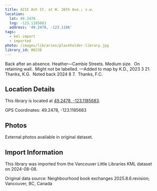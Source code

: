```yaml
---
title: 4215 Ash St. at W. 26th Ave.; s.w.
location:
  lat: 49.2478
  lng: -123.1185683
  address: '49.2478, -123.1186'
tags:
  - kml-import
  - imported
photo: /images/libraries/placeholder-library.jpg
library_id: 00238
---
```

Back after an absence.
Heather—Cambie Streets.
Medium size.  On retaining wall.  
Might not be labelled.
—Added to map by K.D., 2023 3 21. Thanks, K.G.  Noted back 2024 8 7.  Thanks, F.C.

## Location Details

This library is located at [49.2478, -123.1185683](https://www.google.com/maps?q=49.2478,-123.1185683).

GPS Coordinates: 49.2478, -123.1185683

## Photos

External photos available in original dataset.

## Import Information

This library was imported from the Vancouver Little Libraries KML dataset on 2024-08-08.

Original data source: Neighbourhood book exchanges 2025.8.6.revision; Vancouver, BC, Canada
